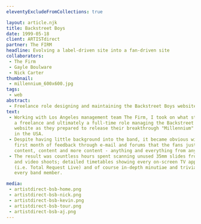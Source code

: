 ```yaml
---
eleventyExcludeFromCollections: true

layout: article.njk
title: Backstreet Boys
date: 1999-05-18
client: ARTISTdirect
partner: The FIRM
headline: Evolving a label-driven site into a fan-driven site
collaborators:
 - The Firm
 - Gayle Boulware
 - Nick Carter
thumbnail:
 - millennium_600x600.jpg
tags: 
 - web
abstract:
 - Freelance role designing and maintaining the Backstreet Boys website.
text:
 - Working with Los Angeles management team The Firm, I took on what started as 
   a freelance and ultimately a full-time role managing the Backstreet Boys 
   website as they prepared to release their breakthrough "Millennium" album 
   in the USA.
 - Despite having little background into the band, it became obvious within the 
   first month of feedback through e-mail and forums that the fans just wanted 
   content, content and more content - anything and everything from anywhere.
 - The result was countless hours spent scanning unused 35mm slides from photo 
   and video shoots; detailed timetables showing every on-screen TV appearance 
   (i.e. Total Request Live) and of course in-depth minutiae and trivia on 
   every band member.

media:
 - artistdirect-bsb-home.png
 - artistdirect-bsb-nick.png
 - artistdirect-bsb-kevin.png
 - artistdirect-bsb-tour.png
 - artistdirect-bsb-aj.png
---
```

